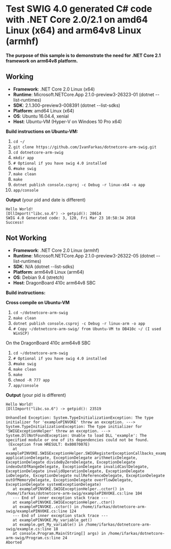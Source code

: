 # Test SWIG 4.0 generated C# code with .NET Core 2.0/2.1 on amd64 Linux (x64) and arm64v8 Linux (armhf) #

**The purpose of this sample is to demonstrate the need for .NET Core 2.1 framework on arm64v8 platform.**

## Working ##
- **Framework**: .NET Core 2.0 Linux (x64)
- **Runtime**: Microsoft.NETCore.App 2.1.0-preview3-26323-01 (dotnet --list-runtimes)
- **SDK**: 2.1.300-preview3-008391 (dotnet --list-sdks)
- **Platform**: amd64 Linux (x64)
- **OS**: Ubuntu 16.04.4, xenial
- **Host**: Ubuntu-VM (Hyper-V on Windoes 10 Pro x64) 

**Build instructions on Ubuntu-VM:**

1. `cd ~/`
1. `git clone https://github.com/IvanFarkas/dotnetcore-arm-swig.git`
1. `cd dotnetcore-arm-swig`
1. `mkdir app`
1. `# Optional if you have swig 4.0 installed`
1. `#make swig` 
1. `make clean`
1. `make`
1. `dotnet publish console.csproj -c Debug -r linux-x64 -o app`
1. `app/console`

**Output** (your pid and date is different)

    Hello World!
	[DllImport("libc.so.6") -> getpid(): 28614
	SWIG 4.0 Generated code: 3, 120, Fri Mar 23 10:58:34 2018
	Success!

## Not Working ##
- **Framework**: .NET Core 2.0 Linux (armhf)
- **Runtime**: Microsoft.NETCore.App 2.1.0-preview3-26322-05 (dotnet --list-runtimes)
- **SDK**: N/A (dotnet --list-sdks)
- **Platform**: arm64v8 Linux (arm64)
- **OS**: Debian 9.4 (stretch)
- **Host**: DragonBoard 410c arm64v8 SBC 

**Build instructions:**

**Cross compile on Ubuntu-VM**

1. `cd ~/dotnetcore-arm-swig`
1. `make clean`
1. `dotnet publish console.csproj -c Debug -r linux-arm -o app`
1. `# Copy ~/dotnetcore-arm-swig/ from Ubuntu-VM to DB410c ~/ (I used WinSCP)`

On the  DragonBoard 410c arm64v8 SBC
1. `cd ~/dotnetcore-arm-swig`
1. `# Optional if you have swig 4.0 installed`
1. `#make swig` 
1. `make clean`
1. `make`
1. `chmod -R 777 app`
1. `app/console`

**Output** (your pid is different)

    Hello World!
    [DllImport("libc.so.6") -> getpid(): 23519
    
    Unhandled Exception: System.TypeInitializationException: The type initializer for 'examplePINVOKE' threw an exception. ---> System.TypeInitializationException: The type initializer for 'SWIGExceptionHelper' threw an exception. ---> System.DllNotFoundException: Unable to load DLL 'example': The specified module or one of its dependencies could not be found.
     (Exception from HRESULT: 0x8007007E)
       at examplePINVOKE.SWIGExceptionHelper.SWIGRegisterExceptionCallbacks_example(ExceptionDelegate applicationDelegate, ExceptionDelegate arithmeticDelegate, ExceptionDelegate divideByZeroDelegate, ExceptionDelegate indexOutOfRangeDelegate, ExceptionDelegate invalidCastDelegate, ExceptionDelegate invalidOperationDelegate, ExceptionDelegate ioDelegate, ExceptionDelegate nullReferenceDelegate, ExceptionDelegate outOfMemoryDelegate, ExceptionDelegate overflowDelegate, ExceptionDelegate systemExceptionDelegate)
       at examplePINVOKE.SWIGExceptionHelper..cctor() in /home/ifarkas/dotnetcore-arm-swig/examplePINVOKE.cs:line 104
       --- End of inner exception stack trace ---
       at examplePINVOKE.SWIGExceptionHelper..ctor()
       at examplePINVOKE..cctor() in /home/ifarkas/dotnetcore-arm-swig/examplePINVOKE.cs:line 124
       --- End of inner exception stack trace ---
       at examplePINVOKE.My_variable_get()
       at example.get_My_variable() in /home/ifarkas/dotnetcore-arm-swig/example.cs:line 18
       at console.Program.Main(String[] args) in /home/ifarkas/dotnetcore-arm-swig/Program.cs:line 24
    Aborted
    